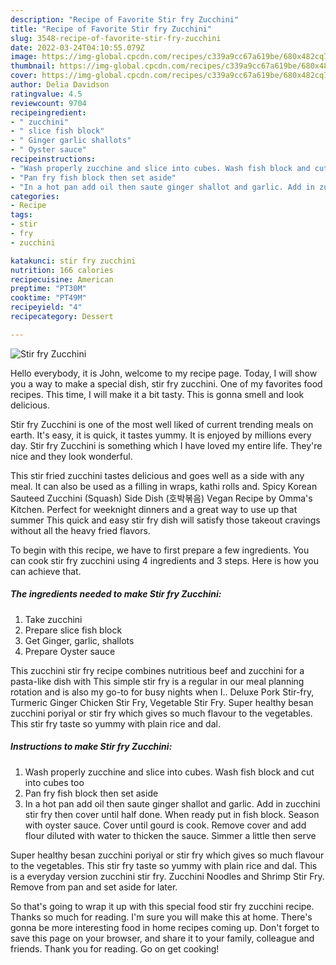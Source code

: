 ```yaml
---
description: "Recipe of Favorite Stir fry Zucchini"
title: "Recipe of Favorite Stir fry Zucchini"
slug: 3548-recipe-of-favorite-stir-fry-zucchini
date: 2022-03-24T04:10:55.079Z
image: https://img-global.cpcdn.com/recipes/c339a9cc67a619be/680x482cq70/stir-fry-zucchini-recipe-main-photo.jpg
thumbnail: https://img-global.cpcdn.com/recipes/c339a9cc67a619be/680x482cq70/stir-fry-zucchini-recipe-main-photo.jpg
cover: https://img-global.cpcdn.com/recipes/c339a9cc67a619be/680x482cq70/stir-fry-zucchini-recipe-main-photo.jpg
author: Delia Davidson
ratingvalue: 4.5
reviewcount: 9704
recipeingredient:
- " zucchini"
- " slice fish block"
- " Ginger garlic shallots"
- " Oyster sauce"
recipeinstructions:
- "Wash properly zucchine and slice into cubes. Wash fish block and cut into cubes too"
- "Pan fry fish block then set aside"
- "In a hot pan add oil then saute ginger shallot and garlic. Add in zucchini stir fry then cover until half done. When ready put in fish block. Season with oyster sauce. Cover until gourd is cook. Remove cover and add flour diluted with water to thicken the sauce. Simmer a little then serve"
categories:
- Recipe
tags:
- stir
- fry
- zucchini

katakunci: stir fry zucchini 
nutrition: 166 calories
recipecuisine: American
preptime: "PT30M"
cooktime: "PT49M"
recipeyield: "4"
recipecategory: Dessert

---
```



![Stir fry Zucchini](https://img-global.cpcdn.com/recipes/c339a9cc67a619be/680x482cq70/stir-fry-zucchini-recipe-main-photo.jpg)

Hello everybody, it is John, welcome to my recipe page. Today, I will show you a way to make a special dish, stir fry zucchini. One of my favorites food recipes. This time, I will make it a bit tasty. This is gonna smell and look delicious.

Stir fry Zucchini is one of the most well liked of current trending meals on earth. It's easy, it is quick, it tastes yummy. It is enjoyed by millions every day. Stir fry Zucchini is something which I have loved my entire life. They're nice and they look wonderful.

This stir fried zucchini tastes delicious and goes well as a side with any meal. It can also be used as a filling in wraps, kathi rolls and. Spicy Korean Sauteed Zucchini (Squash) Side Dish (호박볶음) Vegan Recipe by Omma&#39;s Kitchen. Perfect for weeknight dinners and a great way to use up that summer This quick and easy stir fry dish will satisfy those takeout cravings without all the heavy fried flavors.


To begin with this recipe, we have to first prepare a few ingredients. You can cook stir fry zucchini using 4 ingredients and 3 steps. Here is how you can achieve that.

<!--inarticleads1-->

##### The ingredients needed to make Stir fry Zucchini:

1. Take  zucchini
1. Prepare  slice fish block
1. Get  Ginger, garlic, shallots
1. Prepare  Oyster sauce


This zucchini stir fry recipe combines nutritious beef and zucchini for a pasta-like dish with This simple stir fry is a regular in our meal planning rotation and is also my go-to for busy nights when I.. Deluxe Pork Stir-fry, Turmeric Ginger Chicken Stir Fry, Vegetable Stir Fry. Super healthy besan zucchini poriyal or stir fry which gives so much flavour to the vegetables. This stir fry taste so yummy with plain rice and dal. 

<!--inarticleads2-->

##### Instructions to make Stir fry Zucchini:

1. Wash properly zucchine and slice into cubes. Wash fish block and cut into cubes too
1. Pan fry fish block then set aside
1. In a hot pan add oil then saute ginger shallot and garlic. Add in zucchini stir fry then cover until half done. When ready put in fish block. Season with oyster sauce. Cover until gourd is cook. Remove cover and add flour diluted with water to thicken the sauce. Simmer a little then serve


Super healthy besan zucchini poriyal or stir fry which gives so much flavour to the vegetables. This stir fry taste so yummy with plain rice and dal. This is a everyday version zucchini stir fry. Zucchini Noodles and Shrimp Stir Fry. Remove from pan and set aside for later. 

So that's going to wrap it up with this special food stir fry zucchini recipe. Thanks so much for reading. I'm sure you will make this at home. There's gonna be more interesting food in home recipes coming up. Don't forget to save this page on your browser, and share it to your family, colleague and friends. Thank you for reading. Go on get cooking!
